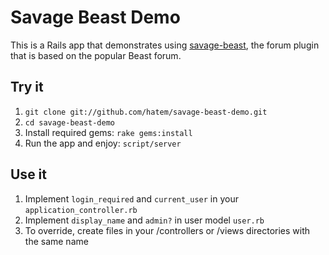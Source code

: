 # Savage Beast Demo

This is a Rails app that demonstrates using [savage-beast](http://github.com/wbharding/savage-beast),
the forum plugin that is based on the popular Beast forum.

## Try it

1. `git clone git://github.com/hatem/savage-beast-demo.git`
2. `cd savage-beast-demo`
3. Install required gems: `rake gems:install`
4. Run the app and enjoy: `script/server`

## Use it

1. Implement `login_required` and `current_user` in your `application_controller.rb`
2. Implement `display_name` and `admin?` in user model `user.rb`
3. To override, create files in your /controllers or /views directories with the same name